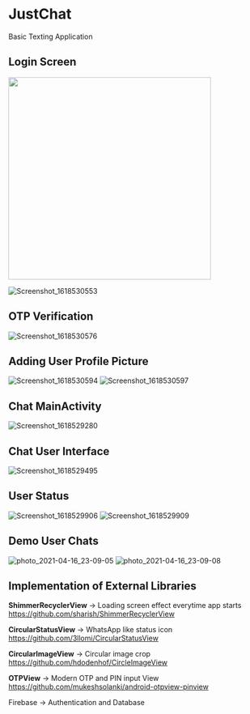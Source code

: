 # JustChat
Basic Texting Application


## Login Screen
<img src = "https://user-images.githubusercontent.com/35009245/115061033-3dc6f000-9f06-11eb-9252-d32f3ef6db51.png" width = "400">

![Screenshot_1618530553](https://user-images.githubusercontent.com/35009245/115061033-3dc6f000-9f06-11eb-9252-d32f3ef6db51.png )

## OTP Verification

![Screenshot_1618530576](https://user-images.githubusercontent.com/35009245/115061693-1f152900-9f07-11eb-82db-aac46410fb8b.jpg)

## Adding User Profile Picture 

![Screenshot_1618530594](https://user-images.githubusercontent.com/35009245/115061748-2e947200-9f07-11eb-9592-c8c6da8cc00d.png)
![Screenshot_1618530597](https://user-images.githubusercontent.com/35009245/115061761-30f6cc00-9f07-11eb-83cc-21cb98c43baf.png)


## Chat MainActivity 

![Screenshot_1618529280](https://user-images.githubusercontent.com/35009245/115061852-4c61d700-9f07-11eb-8216-76e7a04a4ec3.png)


## Chat User Interface 

![Screenshot_1618529495](https://user-images.githubusercontent.com/35009245/115061932-63082e00-9f07-11eb-8df1-860688963e9f.png)


## User Status 

![Screenshot_1618529906](https://user-images.githubusercontent.com/35009245/115062006-79ae8500-9f07-11eb-9556-60b500622d3d.png)
![Screenshot_1618529909](https://user-images.githubusercontent.com/35009245/115062022-7e733900-9f07-11eb-9a4a-35ad526bf45d.png)


##  Demo User Chats 
![photo_2021-04-16_23-09-05](https://user-images.githubusercontent.com/35009245/115063162-d65e6f80-9f08-11eb-9f46-a15d9d5aa51d.jpg)
![photo_2021-04-16_23-09-08](https://user-images.githubusercontent.com/35009245/115063160-d52d4280-9f08-11eb-84a6-26ca12ff9b8a.jpg)



##  Implementation of External Libraries

**ShimmerRecyclerView** -> Loading screen effect everytime app starts
https://github.com/sharish/ShimmerRecyclerView


**CircularStatusView** -> WhatsApp like status icon
https://github.com/3llomi/CircularStatusView


**CircularImageView** -> Circular image crop
https://github.com/hdodenhof/CircleImageView

**OTPView** -> Modern OTP and PIN input View
https://github.com/mukeshsolanki/android-otpview-pinview

Firebase -> Authentication and Database
